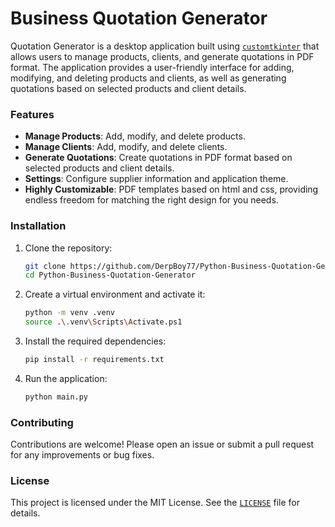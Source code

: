 # Business Quotation Generator

Quotation Generator is a desktop application built using [`customtkinter`](https://github.com/TomSchimansky/CustomTkinter) that allows users to manage products, clients, and generate quotations in PDF format. The application provides a user-friendly interface for adding, modifying, and deleting products and clients, as well as generating quotations based on selected products and client details.

### Features

- **Manage Products**: Add, modify, and delete products.
- **Manage Clients**: Add, modify, and delete clients.
- **Generate Quotations**: Create quotations in PDF format based on selected products and client details.
- **Settings**: Configure supplier information and application theme.
- **Highly Customizable**: PDF templates based on html and css, providing endless freedom for matching the right design for you needs.

### Installation

1. Clone the repository:
    ```sh
    git clone https://github.com/DerpBoy77/Python-Business-Quotation-Generator.git
    cd Python-Business-Quotation-Generator
    ```

2. Create a virtual environment and activate it:
    ```sh
    python -m venv .venv
    source .\.venv\Scripts\Activate.ps1
    ```

3. Install the required dependencies:
    ```sh
    pip install -r requirements.txt
    ```

4. Run the application:
    ```sh
    python main.py
    ```

### Contributing

Contributions are welcome! Please open an issue or submit a pull request for any improvements or bug fixes.

### License

This project is licensed under the MIT License. See the [`LICENSE`](LICENSE ) file for details.

